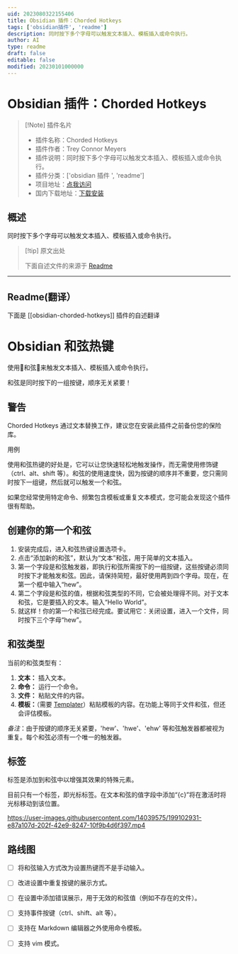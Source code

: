 ```yaml
---
uid: 2023080322155406
title: Obsidian 插件：Chorded Hotkeys
tags: ['obsidian插件', 'readme']
description: 同时按下多个字母可以触发文本插入、模板插入或命令执行。
author: AI
type: readme
draft: false
editable: false
modified: 20230101000000
---
```


# Obsidian 插件：Chorded Hotkeys

> [!Note] 插件名片
> - 插件名称：Chorded Hotkeys
> - 插件作者：Trey Connor Meyers
> - 插件说明：同时按下多个字母可以触发文本插入、模板插入或命令执行。
> - 插件分类：['obsidian 插件 ', 'readme']
> - 项目地址：[点我访问](https://github.com/ConnorMeyers/obsidian-chorded-hotkeys)
> - 国内下载地址：[下载安装](https://pkmer.cn/products/plugin/pluginMarket/?obsidian-chorded-hotkeys)

## 概述

同时按下多个字母可以触发文本插入、模板插入或命令执行。

> [!tip] 原文出处
>
>下面自述文件的来源于 [Readme](https://ghproxy.net/https://raw.githubusercontent.com/ConnorMeyers/obsidian-chorded-hotkeys/master/README.md)

---

## Readme(翻译）

下面是 [[obsidian-chorded-hotkeys]] 插件的自述翻译

# Obsidian 和弦热键

使用🎵和弦🎵来触发文本插入、模板插入或命令执行。

和弦是同时按下的一组按键，顺序无关紧要！

## 警告

Chorded Hotkeys 通过文本替换工作，建议您在安装此插件之前备份您的保险库。

用例

使用和弦热键的好处是，它可以让您快速轻松地触发操作，而无需使用修饰键（ctrl、alt、shift 等）。和弦的使用速度快，因为按键的顺序并不重要，您只需同时按下一组键，然后就可以触发一个和弦。

如果您经常使用特定命令、频繁包含模板或重复文本模式，您可能会发现这个插件很有帮助。

## 创建你的第一个和弦

1. 安装完成后，进入和弦热键设置选项卡。
2. 点击“添加新的和弦”，默认为“文本”和弦，用于简单的文本插入。
3. 第一个字段是和弦触发器，即执行和弦所需按下的一组按键，这些按键必须同时按下才能触发和弦。因此，请保持简短，最好使用两到四个字母。现在，在第一个框中输入“hew”。
4. 第二个字段是和弦的值，根据和弦类型的不同，它会被处理得不同。对于文本和弦，它是要插入的文本。输入“Hello World”。
5. 就这样！你的第一个和弦已经完成。要试用它：关闭设置，进入一个文件，同时按下三个字母“hew”。

## 和弦类型

当前的和弦类型有：

1. **文本：** 插入文本。
2. **命令：** 运行一个命令。
3. **文件：** 粘贴文件的内容。
4. **模板：**（需要 [Templater](https://github.com/SilentVoid13/Templater)）粘贴模板的内容。在功能上等同于文件和弦，但还会评估模板。

*备注*：由于按键的顺序无关紧要，'hew'、'hwe'、'ehw' 等和弦触发器都被视为重复。每个和弦必须有一个唯一的触发器。

## 标签

标签是添加到和弦中以增强其效果的特殊元素。

目前只有一个标签，即光标标签。在文本和弦的值字段中添加“{c}”将在激活时将光标移动到该位置。

<https://user-images.githubusercontent.com/14039575/199102931-e87a107d-202f-42e9-8247-10f9b4d6f397.mp4>

## 路线图

- [ ] 将和弦输入方式改为设置热键而不是手动输入。
- [ ] 改进设置中重复按键的展示方式。
- [ ] 在设置中添加错误展示，用于无效的和弦值（例如不存在的文件）。
- [ ] 支持事件按键（ctrl、shift、alt 等）。
- [ ] 支持在 Markdown 编辑器之外使用命令模板。
- [ ] 支持 vim 模式。



